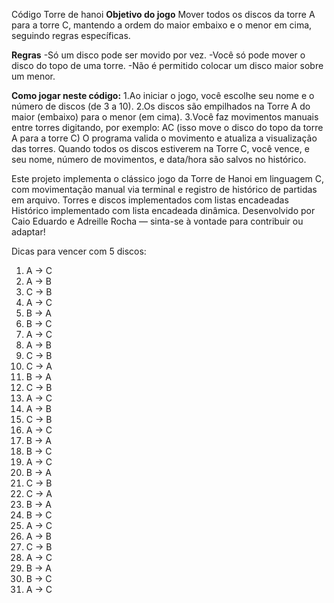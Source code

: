 Código Torre de hanoi
**Objetivo do jogo**
Mover todos os discos da torre A para a torre C, mantendo a ordem do maior embaixo e o menor em cima, seguindo regras específicas.

**Regras**
-Só um disco pode ser movido por vez.
-Você só pode mover o disco do topo de uma torre.
-Não é permitido colocar um disco maior sobre um menor.


**Como jogar neste código:**
1.Ao iniciar o jogo, você escolhe seu nome e o número de discos (de 3 a 10).
2.Os discos são empilhados na Torre A do maior (embaixo) para o menor (em cima).
3.Você faz movimentos manuais entre torres digitando, por exemplo: AC
(isso move o disco do topo da torre A para a torre C)
O programa valida o movimento e atualiza a visualização das torres.
Quando todos os discos estiverem na Torre C, você vence, e seu nome, número de movimentos, e data/hora são salvos no histórico.

Este projeto implementa o clássico jogo da Torre de Hanoi em linguagem C, com movimentação manual via terminal e registro de histórico de partidas em arquivo.
Torres e discos implementados com listas encadeadas
Histórico implementado com lista encadeada dinâmica.
Desenvolvido por Caio Eduardo e Adreille Rocha — sinta-se à vontade para contribuir ou adaptar!


Dicas para vencer com 5 discos:
1. A → C  
 2. A → B  
 3. C → B  
 4. A → C  
 5. B → A  
 6. B → C  
 7. A → C  
 8. A → B  
 9. C → B  
10. C → A  
11. B → A  
12. C → B  
13. A → C  
14. A → B  
15. C → B  
16. A → C  
17. B → A  
18. B → C  
19. A → C  
20. B → A  
21. C → B  
22. C → A  
23. B → A  
24. B → C  
25. A → C  
26. A → B  
27. C → B  
28. A → C  
29. B → A  
30. B → C  
31. A → C


